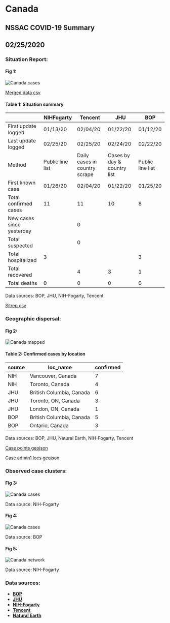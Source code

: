 # Canada
## NSSAC COVID-19 Summary
## 02/25/2020



### Situation Report:
#### Fig 1:
![Canada cases](../merged_histories/Canada_merged_histories.png)

[Merged data csv](https://github.com/SchlittDataSci/SchlittDataSci.github.io/blob/master/data/tables/Canada_merged_daily.csv)

#### Table 1: Situation summary


|                           | NIHFogarty       | Tencent                       | JHU                         | BOP              |
|---------------------------|------------------|-------------------------------|-----------------------------|------------------|
| First update logged       | 01/13/20         | 02/04/20                      | 01/22/20                    | 01/12/20         |
| Last update logged        | 02/25/20         | 02/25/20                      | 02/24/20                    | 02/22/20         |
| Method                    | Public line list | Daily cases in country scrape | Cases by day & country list | Public line list |
| First known case          | 01/26/20         | 02/04/20                      | 01/22/20                    | 01/25/20         |
| Total confirmed cases     | 11               | 11                            | 10                          | 8                |
| New cases since yesterday |                  | 0                             |                             |                  |
| Total suspected           |                  | 0                             |                             |                  |
| Total hospitalized        | 3                |                               |                             | 3                |
| Total recovered           |                  | 4                             | 3                           | 1                |
| Total deaths              | 0                | 0                             | 0                           | 0                |

Data sources: BOP, JHU, NIH-Fogarty, Tencent


[Sitrep csv](https://github.com/SchlittDataSci/SchlittDataSci.github.io/blob/master/data/tables/Canada_sitrep.csv)

### Geographic dispersal:
#### Fig 2:
![Canada mapped](../case_locs/Canada_case_locs.png)

#### Table 2: Confirmed cases by location


| source   | loc_name                 |   confirmed |
|----------|--------------------------|-------------|
| NIH      | Vancouver, Canada        |           7 |
| NIH      | Toronto, Canada          |           4 |
| JHU      | British Columbia, Canada |           6 |
| JHU      | Toronto, ON, Canada      |           3 |
| JHU      | London, ON, Canada       |           1 |
| BOP      | British Columbia, Canada |           5 |
| BOP      | Ontario, Canada          |           3 |

Data sources: BOP, JHU, Natural Earth, NIH-Fogarty, Tencent


[Case points geojson](https://github.com/SchlittDataSci/SchlittDataSci.github.io/blob/master/data/shapes/Canada_case_locs.geojson)

[Case admin1 locs geojson](https://github.com/SchlittDataSci/SchlittDataSci.github.io/blob/master/data/shapes/Canada_admin1_locs.geojson)

### Observed case clusters:
#### Fig 3:
![Canada cases](../cluster_analysis/Canada_imported_cases_NIHFogarty.png)



Data source: NIH-Fogarty


#### Fig 4:
![Canada cases](../cluster_analysis/Canada_imported_cases_BOP.png)



Data source: BOP


#### Fig 5:
![Canada network](../autochthonous_networks/Canada_network.png)



Data source: NIH-Fogarty


### Data sources:
* **[BOP](https://github.com/beoutbreakprepared/nCoV2019)**
* **[JHU](https://github.com/CSSEGISandData/COVID-19)** 
* **[NIH-Fogarty](https://docs.google.com/spreadsheets/d/1jS24DjSPVWa4iuxuD4OAXrE3QeI8c9BC1hSlqr-NMiU/edit#gid=1187587451)** 
* **[Tencent](https://news.qq.com/zt2020/page/feiyan.htm)**
* **[Natural Earth](https://www.naturalearthdata.com/forums/forum/natural-earth-map-data/cultural-vectors/admin-1-states-provinces-and-their-boundaries/)**

<!-- Global site tag (gtag.js) - Google Analytics -->
<script async src="https://www.googletagmanager.com/gtag/js?id=UA-158816269-1"></script>
<script>
  window.dataLayer = window.dataLayer || [];
  function gtag(){dataLayer.push(arguments);}
  gtag('js', new Date());

  gtag('config', 'UA-158816269-1');
</script>